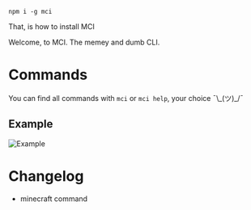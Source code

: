 `npm i -g mci`

That, is how to install MCI


Welcome, to MCI. The memey and dumb CLI.

# Commands
You can find all commands with `mci` or `mci help`, your choice ¯\\\_(ツ)_/¯

## Example
![Example](https://vgy.me/vNb4CM.gif)


# Changelog
+ minecraft command
